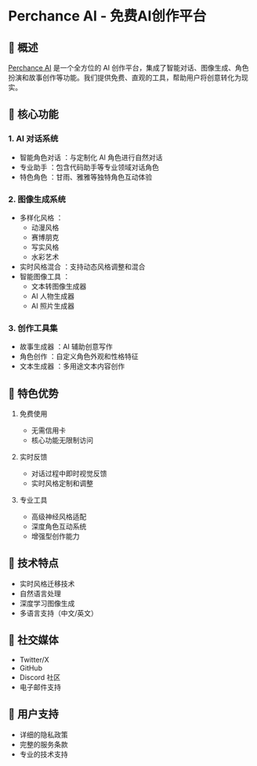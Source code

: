 # Perchance AI - 免费AI创作平台
## 🌟 概述
[Perchance AI](https://perchancestyle.com/) 是一个全方位的 AI 创作平台，集成了智能对话、图像生成、角色扮演和故事创作等功能。我们提供免费、直观的工具，帮助用户将创意转化为现实。

## 🚀 核心功能
### 1. AI 对话系统
- 智能角色对话 ：与定制化 AI 角色进行自然对话
- 专业助手 ：包含代码助手等专业领域对话角色
- 特色角色 ：甘雨、雅雅等独特角色互动体验
### 2. 图像生成系统
- 多样化风格 ：
  - 动漫风格
  - 赛博朋克
  - 写实风格
  - 水彩艺术
- 实时风格混合 ：支持动态风格调整和混合
- 智能图像工具 ：
  - 文本转图像生成器
  - AI 人物生成器
  - AI 照片生成器
### 3. 创作工具集
- 故事生成器 ：AI 辅助创意写作
- 角色创作 ：自定义角色外观和性格特征
- 文本生成器 ：多用途文本内容创作
## 💫 特色优势
1. 免费使用
   
   - 无需信用卡
   - 核心功能无限制访问
2. 实时反馈
   
   - 对话过程中即时视觉反馈
   - 实时风格定制和调整
3. 专业工具
   
   - 高级神经风格适配
   - 深度角色互动系统
   - 增强型创作能力
## 🔧 技术特点
- 实时风格迁移技术
- 自然语言处理
- 深度学习图像生成
- 多语言支持（中文/英文）
## 📱 社交媒体
- Twitter/X
- GitHub
- Discord 社区
- 电子邮件支持
## 📄 用户支持
- 详细的隐私政策
- 完整的服务条款
- 专业的技术支持
